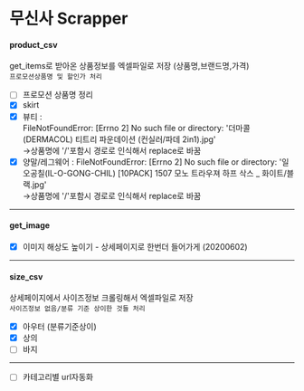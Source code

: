 # 무신사 Scrapper

#### product_csv
get_items로 받아온 상품정보를 엑셀파일로 저장 (상품명,브랜드명,가격)  
`프로모션상품명 및 할인가 처리`
- [ ] 프로모션 상품명 정리
- [x] skirt
- [x] 뷰티 :  
       FileNotFoundError: [Errno 2] No such file or directory: '더마콜(DERMACOL) 티트리 파운데이션 (컨실러/파데 2in1).jpg'  
       ->상품명에 '/'포함시 경로로 인식해서 replace로 바꿈
- [x] 양말/레그웨어 :
      FileNotFoundError: [Errno 2] No such file or directory: '일오공칠(IL-O-GONG-CHIL) [10PACK] 1507 모노 트라우져 하프 삭스 \_ 화이트/블랙.jpg'  
      ->상품명에 '/'포함시 경로로 인식해서 replace로 바꿈
---
#### get_image

- [x] 이미지 해상도 높이기 - 상세페이지로 한번더 들어가게 (20200602)
---
#### size_csv
상세페이지에서 사이즈정보 크롤링해서 엑셀파일로 저장  
`사이즈정보 없음/분류 기준 상이한 것들 처리`
- [x] 아우터 (분류기준상이)
- [x] 상의
- [ ] 바지 

---
- [ ] 카테고리별 url자동화